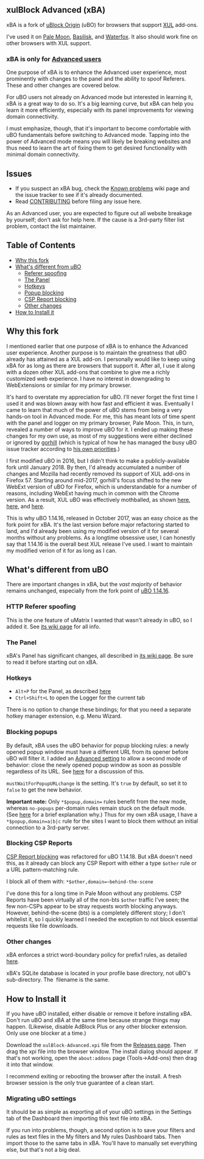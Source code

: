 ## xulBlock Advanced (xBA)

xBA is a fork of [uBlock Origin](https://github.com/gorhill/uBlock) (uBO) for browsers that support [XUL](https://en.wikipedia.org/wiki/XUL) add-ons.

I've used it on [Pale Moon](http://www.palemoon.org/), [Basilisk](http://www.basilisk-browser.org/), and [Waterfox](https://www.waterfoxproject.org/). It also should work fine on other browsers with XUL support.

### xBA is only for [Advanced users](https://github.com/gorhill/uBlock/wiki/Advanced-user-features)

One purpose of xBA is to enhance the Advanced user experience, most prominently with changes to the panel and the ability to spoof Referers. These and other changes are covered below.

For uBO users not already on Advanced mode but interested in learning it, xBA is a great way to do so. It's a big learning curve, but xBA can help you learn it more efficiently, especially with its panel improvements for viewing domain connectivity.

I must emphasize, though, that it's important to become comfortable with uBO fundamentals before switching to Advanced mode. Tapping into the power of Advanced mode means you will likely be breaking websites and thus need to learn the art of fixing them to get desired functionality with minimal domain connectivity.

## Issues
* If you suspect an xBA bug, check the [Known problems](https://github.com/joey04/xulBlock-Advanced/wiki/Known-problems) wiki page and the issue tracker to see if it's already documented.
* Read [CONTRIBUTING](https://github.com/joey04/xulBlock-Advanced/blob/master/CONTRIBUTING.md) before filing any issue here.

As an Advanced user, you are expected to figure out all website breakage by yourself; don't ask for help here. If the cause is a 3rd-party filter list problem, contact the list maintainer.

## Table of Contents
* [Why this fork](#why-this-fork)
* [What's different from uBO](#whats-different-from-ubo)
  * [Referer spoofing](#http-referer-spoofing)
  * [The Panel](#the-panel)
  * [Hotkeys](#hotkeys)
  * [Popup blocking](#blocking-popups)
  * [CSP Report blocking](#blocking-csp-reports)
  * [Other changes](#other-changes)
* [How to Install it](#how-to-install-it)

## Why this fork
I mentioned earlier that one purpose of xBA is to enhance the Advanced user experience. Another purpose is to maintain the greatness that uBO already has attained as a XUL add-on. I personally would like to keep using xBA for as long as there are browsers that support it. After all, I use it along with a dozen other XUL add-ons that combine to give me a richly customized web experience. I have no interest in downgrading to WebExtensions or similar for my primary browser.

It's hard to overstate my appreciation for uBO. I'll never forget the first time I used it and was  blown away with how fast and efficient it was. Eventually I came to learn that much of the power of uBO stems from being a very hands-on tool in Advanced mode. For me, this has meant lots of time spent with the panel and logger on my primary browser, Pale Moon. This, in turn, revealed a number of ways to improve uBO for it. I ended up making these changes for my own use, as most of my suggestions were either declined or ignored by [gorhill](https://github.com/gorhill) (which is typical of how he has managed the busy uBO issue tracker according to [his own priorities](https://github.com/gorhill/uBlock/issues/2649#issuecomment-304310972).)

I first modified uBO in 2016, but I didn't think to make a publicly-available fork until January 2018. By then, I'd already accumulated a number of changes and Mozilla had recently removed its support of XUL add-ons in Firefox 57. Starting around mid-2017, gorhill's focus shifted to the new WebExt version of uBO for Firefox, which is understandable for a number of reasons, including WebExt having much in common with the Chrome version. As a result, XUL uBO was effectively mothballed, as shown [here](https://github.com/gorhill/uBlock/wiki/Firefox-WebExtensions/1f950bc8d0bfcd55b281549b89e102575924c0ba#future-of-ubolegacy), [here](https://github.com/gorhill/uBlock/issues/3306), and [here](https://github.com/gorhill/uBlock/issues/3464).

This is why uBO 1.14.16, released in October 2017, was an easy choice as the fork point for xBA. It's the last version before major refactoring started to land, and I'd already been using my modified version of it for several months without any problems. As a longtime obsessive user, I can honestly say that 1.14.16 is the overall best XUL release I've used. I want to maintain my modified verion of it for as long as I can.

## What's different from uBO
There are important changes in xBA, but the _vast majority_ of behavior remains unchanged, especially from the fork point of [uBO 1.14.16](https://github.com/gorhill/uBlock/releases/tag/1.14.16).

### HTTP Referer spoofing
This is the one feature of uMatrix I wanted that wasn't already in uBO, so I added it. See [its wiki page](https://github.com/joey04/xulBlock-Advanced/wiki/HTTP-Referer-spoofing) for all info.

### The Panel
xBA's Panel has significant changes, all described in [its wiki page](https://github.com/joey04/xulBlock-Advanced/wiki/The-Panel). Be sure to read it before starting out on xBA.

### Hotkeys
* `Alt+P` for the Panel, as described [here](https://github.com/joey04/xulBlock-Advanced/wiki/The-Panel#hotkey-access)
* `Ctrl+Shift+L` to open the Logger for the current tab

There is no option to change these bindings; for that you need a separate hotkey manager extension, e.g. Menu Wizard.

### Blocking popups
By default, xBA uses the uBO behavior for popup blocking rules: a newly opened popup window must have a different URL from its opener before uBO will filter it. I added an [Advanced setting](https://github.com/joey04/xulBlock-Advanced/wiki/Advanced-settings) to allow a second mode of behavior: close the newly opened popup window as soon as possible regardless of its URL. See [here](https://github.com/gorhill/uBlock/issues/3133) for a discussion of this.

`mustWaitForPopupURLchange` is the setting. It's `true` by default, so set it to `false` to get the new behavior.

**Important note:** Only `*$popup,domain=` rules benefit from the new mode, whereas `no-popups` per-domain rules remain stuck on the default mode. (See [here](https://github.com/gorhill/uBlock/issues/3164#issuecomment-338967952) for a brief explanation why.) Thus for my own xBA usage, I have a `*$popup,domain=a|b|c` rule for the sites I want to block them without an initial connection to a 3rd-party server.

### Blocking CSP Reports
[CSP Report blocking](https://github.com/gorhill/uBlock/wiki/Dashboard:-Settings#block-csp-reports) was refactored for uBO 1.14.18. But xBA doesn't need this, as it already can block any CSP Report with either a type `$other` rule or a URL pattern-matching rule.

I block all of them with: `*$other,domain=~behind-the-scene`

I've done this for a long time in Pale Moon without any problems. CSP Reports have been virtually all of the non-bts `$other` traffic I've seen; the few non-CSPs appear to be stray requests worth blocking anyways. However, behind-the-scene (bts) is a completely different story; I don't whitelist it, so I quickly learned I needed the exception to not block essential requests like file downloads.

### Other changes
xBA enforces a strict word-boundary policy for prefix1 rules, as detailed [here](https://github.com/gorhill/uBlock/issues/3011).

xBA's SQLite database is located in your profile base directory, not uBO's sub-directory. The  filename is the same.

## How to Install it
If you have uBO installed, either disable or remove it before installing xBA. Don't run uBO and xBA at the same time because strange things may happen. (Likewise, disable AdBlock Plus or any other blocker extension. Only use one blocker at a time.)

Download the `xulBlock-Advanced.xpi` file from the [Releases page](https://github.com/joey04/xulBlock-Advanced/releases). Then drag the xpi file into the browser window. The install dialog should appear. If that's not working, open the `about:addons` page (Tools->Add-ons) then drag it into that window.

I recommend exiting or rebooting the browser after the install. A fresh browser session is the only true guarantee of a clean start.

### Migrating uBO settings
It should be as simple as exporting all of your uBO settings in the Settings tab of the Dashboard then importing this text file into xBA.

If you run into problems, though, a second option is to save your filters and rules as text files in the My filters and My rules Dashboard tabs. Then import those to the same tabs in xBA. You'll have to manually set everything else, but that's not a big deal.
